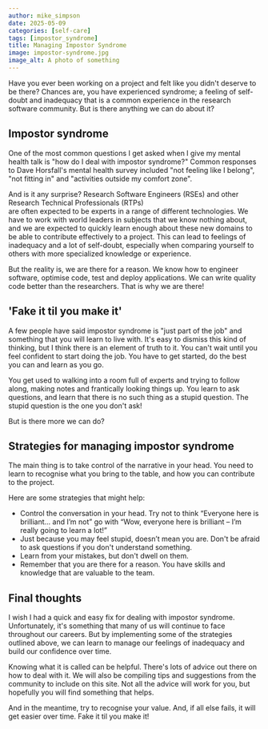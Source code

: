 ```yaml
---
author: mike_simpson
date: 2025-05-09
categories: [self-care]
tags: [impostor_syndrome]
title: Managing Impostor Syndrome
image: impostor-syndrome.jpg
image_alt: A photo of something
---
```


Have you ever been working on a project and felt like you didn't deserve to be there? Chances are, you have experienced
syndrome; a feeling of self-doubt and inadequacy that is a common experience in the research software community.
But is there anything we can do about it?

## Impostor syndrome

One of the most common questions I get asked when I give my mental health talk is "how do I deal with impostor syndrome?"
Common responses to Dave Horsfall's mental health survey included "not feeling like I belong", "not fitting in" and
"activities outside my comfort zone".

And is it any surprise? Research Software Engineers (RSEs) and other Research Technical Professionals (RTPs)  
are often expected to be experts in a range of different technologies. We have to work with world leaders in subjects
that we know nothing about, and we are expected to quickly learn enough about these new domains to be able to
contribute effectively to a project. This can lead to feelings of inadequacy and a lot of self-doubt,
especially when comparing yourself to others with more specialized knowledge or experience.

But the reality is, we are there for a reason. We know how to engineer software, optimise code, test and deploy
applications. We can write quality code better than the researchers. That is why we are there!

## 'Fake it til you make it'

A few people have said impostor syndrome is "just part of the job" and something that you will learn to live with.
It's easy to dismiss this kind of thinking, but I think there is an element of truth to it. You can't wait until
you feel confident to start doing the job. You have to get started, do the best you can and learn as you go.

You get used to walking into a room full of experts and trying to follow along, making notes and frantically
looking things up. You learn to ask questions, and learn that there is no such thing as a stupid question.
The stupid question is the one you don't ask!

But is there more we can do?

## Strategies for managing impostor syndrome

The main thing is to take control of the narrative in your head. You need to learn to recognise what you bring
to the table, and how you can contribute to the project.

Here are some strategies that might help:

- Control the conversation in your head. Try not to think “Everyone here is brilliant… and I’m not” go with 
“Wow, everyone here is brilliant – I’m really going to learn a lot!”
- Just because you may feel stupid, doesn’t mean you are. Don't be afraid to ask questions if you don't understand something.
- Learn from your mistakes, but don't dwell on them.
- Remember that you are there for a reason. You have skills and knowledge that are valuable to the team.

## Final thoughts

I wish I had a quick and easy fix for dealing with impostor syndrome. Unfortunately, it's something that many of us 
will continue to face throughout our careers. But by implementing some of the strategies outlined above, 
we can learn to manage our feelings of inadequacy and build our confidence over time.

Knowing what it is called can be helpful. There's lots of advice out there on how to deal with it. 
We will also be compiling tips and suggestions from the community to include on this site. 
Not all the advice will work for you, but hopefully you will find something that helps.

And in the meantime, try to recognise your value.
And, if all else fails, it will get easier over time. Fake it til you make it!
